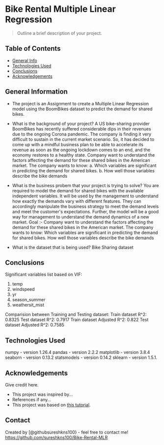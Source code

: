 # Bike Rental Multiple Linear Regression
> Outline a brief description of your project.

## Table of Contents
* [General Info](#general-information)
* [Technologies Used](#technologies-used)
* [Conclusions](#conclusions)
* [Acknowledgements](#acknowledgements)

<!-- You can include any other section that is pertinent to your problem -->

## General Information
- The project is an Assignment to create a Multiple Linear Regression model using the BoomBikes dataset to predict the demand for shared bikes.

- What is the background of your project?
A US bike-sharing provider BoomBikes has recently suffered considerable dips in their revenues due to the ongoing Corona pandemic. The company is finding it very difficult to sustain in the current market scenario. So, it has decided to come up with a mindful business plan to be able to accelerate its revenue as soon as the ongoing lockdown comes to an end, and the economy restores to a healthy state. Company want to understand the factors affecting the demand for these shared bikes in the American market. The company wants to know:
a. Which variables are significant in predicting the demand for shared bikes.
b. How well those variables describe the bike demands

- What is the business probem that your project is trying to solve?
You are required to model the demand for shared bikes with the available independent variables. It will be used by the management 
to understand how exactly the demands vary with different features. They can accordingly manipulate the business strategy to meet
the demand levels and meet the customer's expectations.
Further, the model will be a good way for management to understand the demand dynamics of a new market.
Goal :- Company want to understand the factors affecting the demand for these shared bikes in the American market. 
The company wants to know: Which variables are significant in predicting the demand for shared bikes. How well those variables describe the bike demands

- What is the dataset that is being used?
Bike Sharing dataset

<!-- You don't have to answer all the questions - just the ones relevant to your project. -->

## Conclusions
Significant variables list based on VIF:
1. temp
2. windspeed
3. yr
4. season_summer
5. weathersit_mist

Comparision between Training and Testing dataset:
Train dataset R^2: 0.8325
Test dataset R^2: 0.7917
Train dataset Adjusted R^2: 0.822
Test dataset Adjusted R^2: 0.7585

<!-- You don't have to answer all the questions - just the ones relevant to your project. -->


## Technologies Used
numpy - version 1.26.4
pandas - version 2.2.2
matplotlib - version 3.8.4
seaborn - version 0.13.2
statsmodels - version 0.14.2
sklearn - version 1.5.1.

<!-- As the libraries versions keep on changing, it is recommended to mention the version of library used in this project -->

## Acknowledgements
Give credit here.
- This project was inspired by...
- References if any...
- This project was based on [this tutorial](https://www.example.com).


## Contact
Created by [@githubsureshkns100} - feel free to contact me!
https://github.com/sureshkns100/Bike-Rental-MLR


<!-- Optional -->
<!-- ## License -->
<!-- This project is open source and available under the [... License](). -->

<!-- You don't have to include all sections - just the one's relevant to your project -->
